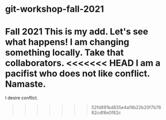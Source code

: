 # git-workshop-fall-2021
Fall 2021
This is my add. Let's see what happens!
I am changing something locally. Take that collaborators.
<<<<<<< HEAD
I am a pacifist who does not like conflict. Namaste.
=======
I desire conflict.
>>>>>>> 52fd891bd835e4a19b22b20f7b7682cdf8e0f82c
